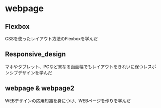 # webpage
## Flexbox  
CSSを使ったレイアウト方法のFlexboxを学んだ  
## Responsive_design  
マホやタブレット、PCなど異なる画面幅でもレイアウトをきれいに保つレスポンシブデザインを学んだ  
## webpage & webpage2  
WEBデザインの応用知識を身につけ、WEBページを作りを学んだ
